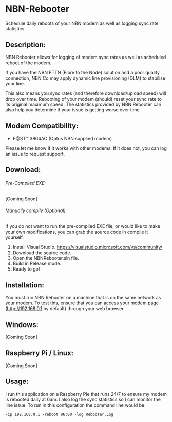 # NBN-Rebooter
Schedule daily reboots of your NBN modem as well as logging sync rate statistics.

## Description:
NBN Rebooter allows for logging of modem sync rates as well as scheduled reboot of the modem.

If you have the NBN FTTN (Fibre to the Node) solution and a poor quality connection, NBN Co may apply dynamic line provisioning (DLM) to stabilise your line.

This also means you sync rates (and therefore download/upload speed) will drop over time. Rebooting of your modem (should) reset your sync rate to its original maximum speed. The statistics provided by NBN Rebooter can also help you determine if your issue is getting worse over time.

## Modem Compatibility:
* F@ST™ 3864AC (Optus NBN supplied modem)

Please let me know if it works with other modems. If it does not, you can log an issue to request support.

## Download:
######  Pre-Compiled EXE:
 [Coming Soon]

######  Manually compile (Optional):
If you do not want to run the pre-complied EXE file, or would like to make your own modifications, you can grab the source code in compile it yourself.

1. Install Visual Studio. https://visualstudio.microsoft.com/vs/community/
2. Download the source code.
3. Open the NBNRebooter.sln file.
4. Build in Release mode.
5. Ready to go!

## Installation:
You must run NBN Rebooter on a machine that is on the same network as your modem. To test this, ensure that you can access your modem page
(http://192.168.0.1 by default) through your web browser.

## Windows:
 [Coming Soon]
## Raspberry Pi / Linux:
 [Coming Soon]

## Usage:

I run this application on a Raspberry Pie that runs 24/7 to ensure my modem is rebooted daily at 6am. I also log the sync statistics so I can monitor the line issue. To run in this configuration the command line would be:

```
-ip 192.168.0.1 -reboot 06:00 -log Rebooter.Log
```
